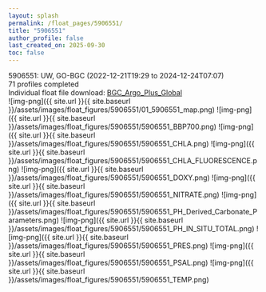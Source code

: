 ```yaml
---
layout: splash
permalink: /float_pages/5906551/
title: "5906551"
author_profile: false
last_created_on: 2025-09-30
toc: false
---
```

 
5906551: UW, GO-BGC (2022-12-21T19:29 to 2024-12-24T07:07)\
71 profiles completed\
Individual float file download: [BGC_Argo_Plus_Global](https://ftp.soest.hawaii.edu/bgc_argo_plus/Individual_Floats/outliers_removed/5906551_Sprof_processed.nc)\
![img-png]({{ site.url }}{{ site.baseurl }}/assets/images/float_figures/5906551/01_5906551_map.png)
![img-png]({{ site.url }}{{ site.baseurl }}/assets/images/float_figures/5906551/5906551_BBP700.png)
![img-png]({{ site.url }}{{ site.baseurl }}/assets/images/float_figures/5906551/5906551_CHLA.png)
![img-png]({{ site.url }}{{ site.baseurl }}/assets/images/float_figures/5906551/5906551_CHLA_FLUORESCENCE.png)
![img-png]({{ site.url }}{{ site.baseurl }}/assets/images/float_figures/5906551/5906551_DOXY.png)
![img-png]({{ site.url }}{{ site.baseurl }}/assets/images/float_figures/5906551/5906551_NITRATE.png)
![img-png]({{ site.url }}{{ site.baseurl }}/assets/images/float_figures/5906551/5906551_PH_Derived_Carbonate_Parameters.png)
![img-png]({{ site.url }}{{ site.baseurl }}/assets/images/float_figures/5906551/5906551_PH_IN_SITU_TOTAL.png)
![img-png]({{ site.url }}{{ site.baseurl }}/assets/images/float_figures/5906551/5906551_PRES.png)
![img-png]({{ site.url }}{{ site.baseurl }}/assets/images/float_figures/5906551/5906551_PSAL.png)
![img-png]({{ site.url }}{{ site.baseurl }}/assets/images/float_figures/5906551/5906551_TEMP.png)
